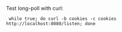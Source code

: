 Test long-poll with curl:

     while true; do curl -b cookies -c cookies http://localhost:8080/listen; done

